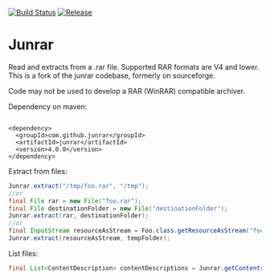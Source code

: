 [![Build Status](https://travis-ci.com/junrar/junrar.svg?branch=master)](https://travis-ci.com/junrar/junrar)
[![Release](https://img.shields.io/github/release/junrar/junrar.svg)](../../releases/latest)

Junrar
=====

Read and extracts from a .rar file. Supported RAR formats are V4 and lower. This is a fork of the junrar codebase, formerly on sourceforge.

Code may not be used to develop a RAR (WinRAR) compatible archiver.

Dependency on maven:  
```

<dependency>  
  <groupId>com.github.junrar</groupId>  
  <artifactId>junrar</artifactId>
  <version>4.0.0</version>  
</dependency>  
```


Extract from files:
```java
Junrar.extract("/tmp/foo.rar", "/tmp");
//or
final File rar = new File("foo.rar");  
final File destinationFolder = new File("destinationFolder");
Junrar.extract(rar, destinationFolder);    
//or
final InputStream resourceAsStream = Foo.class.getResourceAsStream("foo.rar");//only for a single rar file
Junrar.extract(resourceAsStream, tempFolder);
```

List files:
```java
final List<ContentDescription> contentDescriptions = Junrar.getContentsDescription(testDocuments);    
```





